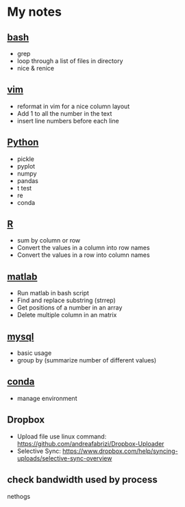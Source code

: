  # My notes

 ## [bash](bash.md)
* grep
* loop through a list of files in directory
* nice & renice

## [vim](vim.md)
* reformat in vim for a nice column layout
* Add 1 to all the number in the text
* insert line numbers before each line

## [Python](Python.md)
* pickle
* pyplot
* numpy
* pandas
* t test
* re
* conda

## [R](R.md)
* sum by column or row
* Convert the values in a column into row names 
* Convert the values in a row into column names 

## [matlab](matlab.md)
* Run matlab in bash script
* Find and replace substring (strrep)
* Get positions of a number in an array
* Delete multiple column in an matrix

## [mysql](mysql.md)
* basic usage
* group by (summarize number of different values)

## [conda](conda.md)
* manage environment

## Dropbox
* Upload file use linux command: https://github.com/andreafabrizi/Dropbox-Uploader
* Selective Sync: https://www.dropbox.com/help/syncing-uploads/selective-sync-overview

## check bandwidth used by process
nethogs
